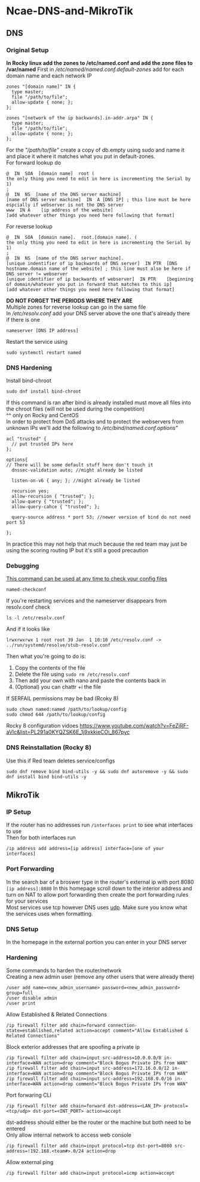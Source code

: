 # Ncae-DNS-and-MikroTik

## DNS
### Original Setup
**In Rocky linux add the zones to /etc/named.conf and add the zone files to /var/named**
First in */etc/named/named.conf.default-zones* add for each domain name and each network IP  
```
zones "[domain name]" IN {
  type master;
  file "/path/to/file";
  allow-update { none; };
};

zones "[network of the ip backwards].in-addr.arpa" IN {
  type master;
  file "/path/to/file";
  allow-update { none; };
};
```
For the *"/path/to/file"* create a copy of db.empty using sudo and name it and place it where it matches what you put in default-zones.  
For forward lookup do
```
@  IN  SOA  [domain name]  root (
the only thing you need to edit in here is incrementing the Serial by 1)
;
@  IN  NS  [name of the DNS server machine]
[name of DNS server machine]  IN  A [DNS IP] ; this line must be here espcially if webserver is not the DNS server
www  IN A    [ip address of the website]
[add whatever other things you need here following that format]
```
For reverse lookup  
```
@  IN  SOA  [domain name].  root.[domain name]. (
the only thing you need to edit in here is incrementing the Serial by 1)
;
@  IN  NS  [name of the DNS server machine].
[unique indentifier of ip backwards of DNS server]  IN PTR  [DNS hostname.domain name of the website] ; this line must also be here if DNS server != webserver
[unique identifier of ip backwards of webserver]  IN PTR    [beginning of domain/whatever you put in forward that matches to this ip]
[add whatever other things you need here following that format]
```
**DO NOT FORGET THE PERIODS WHERE THEY ARE**  
Multiple zones for reverse lookup can go in the same file  
In */etc/resolv.conf* add your DNS server above the one that's already there if there is one  
```
nameserver [DNS IP address]
```
Restart the service using  
```
sudo systemctl restart named
```
### DNS Hardening
Install bind-chroot 
```
sudo dnf install bind-chroot
```
If this command is ran after bind is already installed must move all files into the chroot files (will not be used during the competition)  
^^ only on Rocky and CentOS  
In order to protect from DoS attacks and to protect the webservers from unknown IPs we'll add the following to */etc/bind/named.conf.options"*  
```
acl "trusted" {
  // put trusted IPs here
};

options{
// There will be some default stuff here don't touch it
  dnssec-validation auto; //might already be listed

  listen-on-v6 { any; }; //might already be listed

  recursion yes;
  allow-recursion { "trusted"; };
  allow-query { "trusted"; };
  allow-query-cahce { "trusted"; };

  query-source address * port 53; //newer version of bind do not need port 53
  
};
```
In practice this may not help that much because the red team may just be using the scoring routing IP but it's still a good precaution
### Debugging
<ins>This command can be used at any time to check your config files</ins>  
```
named-checkconf
```
If you're restarting services and the nameserver disappears from resolv.conf check  
```
ls -l /etc/resolv.conf
```
And if it looks like  
```
lrwxrwxrwx 1 root root 39 Jan  1 10:10 /etc/resolv.conf -> ../run/systemd/resolve/stub-resolv.conf
```
Then what you're going to do is:
1. Copy the contents of the file
2. Delete the file using ``` sudo rm /etc/resolv.conf ```
3. Then add your own with nano and paste the contents back in
4. (Optional) you can chattr +i the file  

If SERFAIL permissions may be bad (Rcoky 8)
```
sudo chown named:named /path/to/lookup/config
sudo chmod 644 /path/to/lookup/config
```
Rocky 8 configuration vidoes https://www.youtube.com/watch?v=FeZjRF-aVlc&list=PL291a0KYQZSK6E_1j9xkkieCOi_867pyc  
### DNS Reinstallation (Rocky 8)   
Use this if Red team deletes service/configs
```
sudo dnf remove bind bind-utils -y && sudo dnf autoremove -y && sudo dnf install bind bind-utils -y
```

## MikroTik
### IP Setup
If the router has no addresses run ``` /interfaces print ``` to see what interfaces to use  
Then for both interfaces run  
```
/ip address add address=[ip address] interface=[one of your interfaces]
```
### Port Forwarding
In the search bar of a broswer type in the router's external ip with port 8080 ```[ip address]:8080```
In this homepage scroll down to the interior address and turn on NAT to allow port forwarding then create the port forwarding rules for your services  
Most services use tcp however DNS uses <ins>udp</ins>. Make sure you know what the services uses when formatting.  
### DNS Setup
In the homepage in the external portion you can enter in your DNS server
### Hardening
Some commands to harden the router/network  
Creating a new admin user (remove any other users that were already there)  
```
/user add name=<new_admin_username> password=<new_admin_password> group=full
/user disable admin
/user print
```
Allow Established & Related Connections  
```
/ip firewall filter add chain=forward connection-state=established,related action=accept comment="Allow Established & Related Connections"
```
Block exterior addresses that are spoofing a private ip
```
/ip firewall filter add chain=input src-address=10.0.0.0/8 in-interface=WAN action=drop comment="Block Bogus Private IPs from WAN"
/ip firewall filter add chain=input src-address=172.16.0.0/12 in-interface=WAN action=drop comment="Block Bogus Private IPs from WAN"
/ip firewall filter add chain=input src-address=192.168.0.0/16 in-interface=WAN action=drop comment="Block Bogus Private IPs from WAN"
```
Port forwaring CLI  
```
/ip firewall filter add chain=forward dst-address=<LAN_IP> protocol=<tcp/udp> dst-port=<INT_PORT> action=accept
```
dst-address should either be the router or the machine but both need to be entered  
Only allow internal network to access web console  
```
/ip firewall filter add chain=input protocol=tcp dst-port=8080 src-address=!192.168.<team#>.0/24 action=drop
```
Allow external ping  
```
/ip firewall filter add chain=input protocol=icmp action=accept
```
